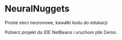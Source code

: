 # NeuralNuggets
Proste sieci neuronowe, kawałki kodu do edukacji

Pobierz projekt do IDE NetBeans i uruchom plik Demo.
